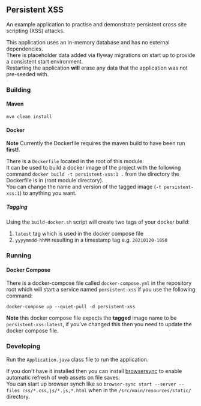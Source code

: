 ## Persistent XSS
An example application to practise and demonstrate persistent cross site scripting (XSS) attacks.  

This application uses an in-memory database and has no external dependencies.  
There is placeholder data added via flyway migrations on start up to provide a consistent start environment.  
Restarting the application **will** erase any data that the application was not pre-seeded with.  

### Building
#### Maven
```
mvn clean install
```
#### Docker
**Note** Currently the Dockerfile requires the maven build to have been run **first!**.  
 
There is a `Dockerfile` located in the root of this module.  
It can be used to build a docker image of the project with the following command `docker build -t persistent-xss:1 .` from the directory the Dockerfile is in (root module directory).  
You can change the name and version of the tagged image (`-t persistent-xss:1`) to anything you want.  
##### Tagging
Using the `build-docker.sh` script will create two tags of your docker build:
1. `latest` tag which is used in the docker compose file
2. `yyyymmdd-hhMM` resulting in a timestamp tag e.g. `20210120-1050`
### Running
#### Docker Compose
There is a docker-compose file called `docker-compose.yml` in the repository root which will start a service named `persistent-xss` if you use the following command:
```
docker-compose up --quiet-pull -d persistent-xss
```
**Note** this docker compose file expects the **tagged** image name to be `persistent-xss:latest`, if you've changed this then you need to update the docker compose file.  

### Developing
Run the `Application.java` class file to run the application.    

If you don't have it installed then you can install [browsersync](https://browsersync.io/) to enable automatic refresh of web assets on file saves.  
You can start up browser synch like so `browser-sync start --server --files css/*.css,js/*.js,*.html` when in the `/src/main/resources/static/` directory.  